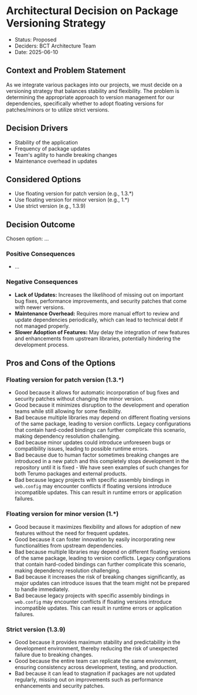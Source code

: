 # Architectural Decision on Package Versioning Strategy

* Status: Proposed
* Deciders: BCT Architecture Team
* Date: 2025-06-10

## Context and Problem Statement

As we integrate various packages into our projects, we must decide on a versioning strategy that balances stability and flexibility. The problem is determining the appropriate approach to version management for our dependencies, specifically whether to adopt floating versions for patches/minors or to utilize strict versions.

## Decision Drivers

* Stability of the application
* Frequency of package updates
* Team's agility to handle breaking changes
* Maintenance overhead in updates

## Considered Options

* Use floating version for patch version (e.g., 1.3.*)
* Use floating version for minor version (e.g., 1.*)
* Use strict version (e.g., 1.3.9)

## Decision Outcome

Chosen option: ...

### Positive Consequences

* ...

### Negative Consequences

* **Lack of Updates:** Increases the likelihood of missing out on important bug fixes, performance improvements, and security patches that come with newer versions.
* **Maintenance Overhead:** Requires more manual effort to review and update dependencies periodically, which can lead to technical debt if not managed properly.
* **Slower Adoption of Features:** May delay the integration of new features and enhancements from upstream libraries, potentially hindering the development process.

## Pros and Cons of the Options

### Floating version for patch version (1.3.*)

* Good because it allows for automatic incorporation of bug fixes and security patches without changing the minor version.
* Good because it minimizes disruption to the development and operation teams while still allowing for some flexibility.
* Bad because multiple libraries may depend on different floating versions of the same package, leading to version conflicts. Legacy configurations that contain hard-coded bindings can further complicate this scenario, making dependency resolution challenging.
* Bad because minor updates could introduce unforeseen bugs or compatibility issues, leading to possible runtime errors.
* Bad because due to human factor sometimes breaking changes are introduced in a new patch and this completely stops development in the repository until it is fixed - We have seen examples of such changes for both Terumo packages and external products.
* Bad because legacy projects with specific assembly bindings in `web.config` may encounter conflicts if floating versions introduce incompatible updates. This can result in runtime errors or application failures.

### Floating version for minor version (1.*)

* Good because it maximizes flexibility and allows for adoption of new features without the need for frequent updates.
* Good because it can foster innovation by easily incorporating new functionalities from upstream dependencies.
* Bad because multiple libraries may depend on different floating versions of the same package, leading to version conflicts. Legacy configurations that contain hard-coded bindings can further complicate this scenario, making dependency resolution challenging.
* Bad because it increases the risk of breaking changes significantly, as major updates can introduce issues that the team might not be prepared to handle immediately.
* Bad because legacy projects with specific assembly bindings in `web.config` may encounter conflicts if floating versions introduce incompatible updates. This can result in runtime errors or application failures.

### Strict version (1.3.9)

* Good because it provides maximum stability and predictability in the development environment, thereby reducing the risk of unexpected failure due to breaking changes.
* Good because the entire team can replicate the same environment, ensuring consistency across development, testing, and production.
* Bad because it can lead to stagnation if packages are not updated regularly, missing out on improvements such as performance enhancements and security patches.